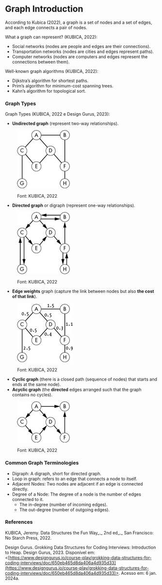 # Graph Introduction

According to Kubica (2022), a graph is a set of nodes and a set of edges, and each edge connects a pair of nodes.



What a graph can represent? (KUBICA, 2022):

* Social networks (nodes are people and edges are their connections).
* Transportation networks (nodes are cities and edges represent paths).
* Computer networks (nodes are computers and edges represent the connections between them).



Well-known graph algorithms (KUBICA, 2022):

* Dijkstra’s algorithm for shortest paths.&#x20;
* Prim’s algorithm for minimum-cost spanning trees.
* Kahn’s algorithm for topological sort.



### Graph Types

Graph Types (KUBICA, 2022 e Design Gurus, 2023):

* **Undirected graph** (represent two-way relationships).

<figure><img src="../../.gitbook/assets/image (15).png" alt=""><figcaption><p>Font: KUBICA, 2022</p></figcaption></figure>

* **Directed graph** or digraph (represent one-way relationships)_._

<figure><img src="../../.gitbook/assets/image (16).png" alt=""><figcaption><p>Font: KUBICA, 2022</p></figcaption></figure>

* **Edge weights** graph (capture the link between nodes but also **the cost of that link**).

<figure><img src="../../.gitbook/assets/image (17).png" alt=""><figcaption><p>Font: KUBICA, 2022</p></figcaption></figure>

* **Cyclic graph** (there is a closed path (sequence of nodes) that starts and ends at the same node).
* **Acyclic graph** (the **directed** edges arranged such that the graph contains no cycles).

<figure><img src="../../.gitbook/assets/image (18).png" alt=""><figcaption><p>Font: KUBICA, 2022</p></figcaption></figure>



### Common Graph Terminologies

* Digraph: A digraph, short for directed graph.
* Loop in graph: refers to an edge that connects a node to itself.
* Adjacent Nodes: Two nodes are adjacent if an edge is connected directly.
* Degree of a Node: The degree of a node is the number of edges connected to it.
  * The in-degree (number of incoming edges).
  * The out-degree (number of outgoing edges).



### References

KUBICA, Jeremy. Data Structures the Fun Way_._ 2nd ed_._ San Francisco: No Starch Press, 2022.

Design Gurus. Grokking Data Structures for Coding Interviews: Introduction to Heap. Design Gurus, 2023. Disponível em: <[https://www.designgurus.io/course-play/grokking-data-structures-for-coding-interviews/doc/650eb465d8da406a4d935d33](https://www.designgurus.io/course-play/grokking-data-structures-for-coding-interviews/doc/650eb465d8da406a4d935d33)>. Acesso em: 6 jan. 2024a.
